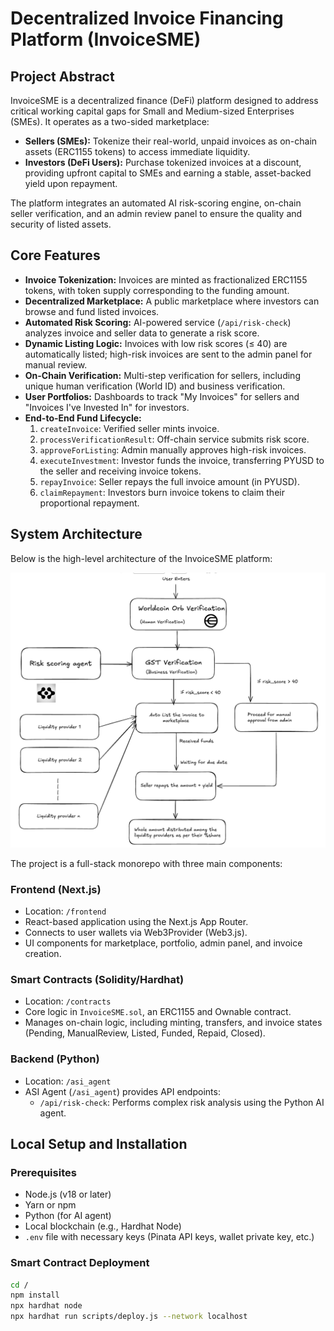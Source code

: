 # Decentralized Invoice Financing Platform (InvoiceSME)

## Project Abstract

InvoiceSME is a decentralized finance (DeFi) platform designed to address critical working capital gaps for Small and Medium-sized Enterprises (SMEs). It operates as a two-sided marketplace:

- **Sellers (SMEs):** Tokenize their real-world, unpaid invoices as on-chain assets (ERC1155 tokens) to access immediate liquidity.
- **Investors (DeFi Users):** Purchase tokenized invoices at a discount, providing upfront capital to SMEs and earning a stable, asset-backed yield upon repayment.

The platform integrates an automated AI risk-scoring engine, on-chain seller verification, and an admin review panel to ensure the quality and security of listed assets.

## Core Features

- **Invoice Tokenization:** Invoices are minted as fractionalized ERC1155 tokens, with token supply corresponding to the funding amount.  
- **Decentralized Marketplace:** A public marketplace where investors can browse and fund listed invoices.  
- **Automated Risk Scoring:** AI-powered service (`/api/risk-check`) analyzes invoice and seller data to generate a risk score.  
- **Dynamic Listing Logic:** Invoices with low risk scores (≤ 40) are automatically listed; high-risk invoices are sent to the admin panel for manual review.  
- **On-Chain Verification:** Multi-step verification for sellers, including unique human verification (World ID) and business verification.  
- **User Portfolios:** Dashboards to track "My Invoices" for sellers and "Invoices I've Invested In" for investors.  
- **End-to-End Fund Lifecycle:**
  1. `createInvoice`: Verified seller mints invoice.  
  2. `processVerificationResult`: Off-chain service submits risk score.  
  3. `approveForListing`: Admin manually approves high-risk invoices.  
  4. `executeInvestment`: Investor funds the invoice, transferring PYUSD to the seller and receiving invoice tokens.  
  5. `repayInvoice`: Seller repays the full invoice amount (in PYUSD).  
  6. `claimRepayment`: Investors burn invoice tokens to claim their proportional repayment.

## System Architecture

Below is the high-level architecture of the InvoiceSME platform:

![Invoice Architecture](./System_Architecture.png)

The project is a full-stack monorepo with three main components:

### Frontend (Next.js)

- Location: `/frontend`  
- React-based application using the Next.js App Router.  
- Connects to user wallets via Web3Provider (Web3.js).  
- UI components for marketplace, portfolio, admin panel, and invoice creation.

### Smart Contracts (Solidity/Hardhat)

- Location: `/contracts`  
- Core logic in `InvoiceSME.sol`, an ERC1155 and Ownable contract.  
- Manages on-chain logic, including minting, transfers, and invoice states (Pending, ManualReview, Listed, Funded, Repaid, Closed).

### Backend (Python)

- Location: `/asi_agent`  
- ASI Agent (`/asi_agent`) provides API endpoints:  
  - `/api/risk-check`: Performs complex risk analysis using the Python AI agent. 

## Local Setup and Installation

### Prerequisites

- Node.js (v18 or later)  
- Yarn or npm  
- Python (for AI agent)  
- Local blockchain (e.g., Hardhat Node)  
- `.env` file with necessary keys (Pinata API keys, wallet private key, etc.)  

### Smart Contract Deployment

```bash
cd /
npm install
npx hardhat node
npx hardhat run scripts/deploy.js --network localhost
